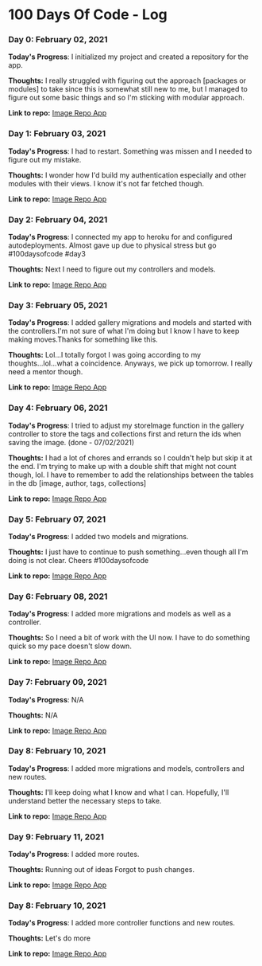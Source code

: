 # 100 Days Of Code - Log

### Day 0: February 02, 2021 

**Today's Progress**: I initialized my project and created a repository for the app.

**Thoughts:** I really struggled with figuring out the approach [packages or modules] to take since this is somewhat still new to me, but I managed to figure out some basic things and so I'm sticking with modular approach.

**Link to repo:** [Image Repo App](https://github.com/Odumz/fotograph.git)

### Day 1: February 03, 2021 

**Today's Progress**: I had to restart. Something was missen and I needed to figure out my mistake.

**Thoughts:** I wonder how I'd build my authentication especially and other modules with their views. I know it's not far fetched though.

**Link to repo:** [Image Repo App](https://github.com/Odumz/fotograph.git)

### Day 2: February 04, 2021 

**Today's Progress**: I connected my app to heroku for and configured autodeployments. Almost gave up due to physical stress but go #100daysofcode #day3

**Thoughts:** Next I need to figure out my controllers and models.

**Link to repo:** [Image Repo App](https://github.com/Odumz/fotograph.git)

### Day 3: February 05, 2021 

**Today's Progress**: I added gallery migrations and models and started with the controllers.I'm not sure of what I'm doing but I know I have to keep making moves.Thanks for something like this.

**Thoughts:** Lol...I totally forgot I was going according to my thoughts...lol...what a coincidence. Anyways, we pick up tomorrow. I really need a mentor though. 

**Link to repo:** [Image Repo App](https://github.com/Odumz/fotograph.git)

### Day 4: February 06, 2021 

**Today's Progress**: I tried to  adjust my storeImage function in the gallery controller to store the tags and collections first and return the ids when saving the image. (done - 07/02/2021)

**Thoughts:** I had a lot of chores and errands so I couldn't help but skip it at the end. I'm trying to make up with a double shift that might not count though, lol. I have to remember to add the relationships between the tables in the db [image, author, tags, collections]

**Link to repo:** [Image Repo App](https://github.com/Odumz/fotograph.git)

### Day 5: February 07, 2021 

**Today's Progress**: I added two models and migrations.

**Thoughts:** I just have to continue to push something...even though all I'm doing is not clear. Cheers #100daysofcode

**Link to repo:** [Image Repo App](https://github.com/Odumz/fotograph.git)

### Day 6: February 08, 2021 

**Today's Progress**: I added more migrations and models as well as a controller.

**Thoughts:** So I need a bit of work with the UI now. I have to do something quick so my pace doesn't slow down.

**Link to repo:** [Image Repo App](https://github.com/Odumz/fotograph.git)

### Day 7: February 09, 2021 

**Today's Progress**: N/A

**Thoughts:** N/A

**Link to repo:** [Image Repo App](https://github.com/Odumz/fotograph.git)

### Day 8: February 10, 2021 

**Today's Progress**: I added more migrations and models, controllers and new routes.

**Thoughts:** I'll keep doing what I know and what I can. Hopefully, I'll understand better the necessary steps to take.

**Link to repo:** [Image Repo App](https://github.com/Odumz/fotograph.git)
### Day 9: February 11, 2021 

**Today's Progress**: I added more routes.

**Thoughts:** Running out of ideas Forgot to push changes.

**Link to repo:** [Image Repo App](https://github.com/Odumz/fotograph.git)


### Day 8: February 10, 2021 

**Today's Progress**: I added more controller functions and new routes.

**Thoughts:** Let's do more

**Link to repo:** [Image Repo App](https://github.com/Odumz/fotograph.git)